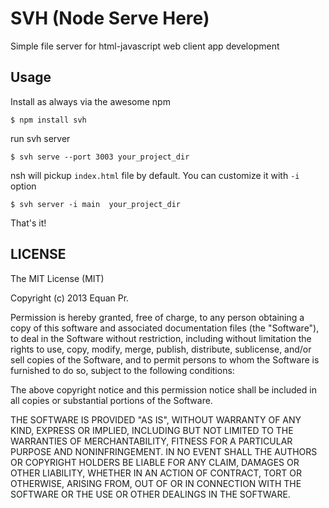 SVH (Node Serve Here)
=====================

Simple file server for html-javascript web client app development


Usage
-----

Install as always via the awesome npm

```
$ npm install svh
```

run svh server

```
$ svh serve --port 3003 your_project_dir
```

nsh will pickup `index.html` file by default. You can customize it with `-i` option

```
$ svh server -i main  your_project_dir
```

That's it!


LICENSE
-------

The MIT License (MIT)

Copyright (c) 2013 Equan Pr.

Permission is hereby granted, free of charge, to any person obtaining a copy of this software and associated
documentation files (the "Software"), to deal in the Software without restriction, including without limitation
the rights to use, copy, modify, merge, publish, distribute, sublicense, and/or sell copies of the Software, and
to permit persons to whom the Software is furnished to do so, subject to the following conditions:

The above copyright notice and this permission notice shall be included in all copies or substantial portions of
the Software.

THE SOFTWARE IS PROVIDED "AS IS", WITHOUT WARRANTY OF ANY KIND, EXPRESS OR IMPLIED, INCLUDING BUT NOT LIMITED TO
THE WARRANTIES OF MERCHANTABILITY, FITNESS FOR A PARTICULAR PURPOSE AND NONINFRINGEMENT. IN NO EVENT SHALL THE AUTHORS
OR COPYRIGHT HOLDERS BE LIABLE FOR ANY CLAIM, DAMAGES OR OTHER LIABILITY, WHETHER IN AN ACTION OF CONTRACT, TORT
OR OTHERWISE, ARISING FROM, OUT OF OR IN CONNECTION WITH THE SOFTWARE OR THE USE OR OTHER DEALINGS IN THE SOFTWARE.